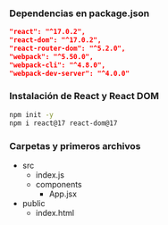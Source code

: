 ### Dependencias en package.json

```json
"react": "^17.0.2",
"react-dom": "^17.0.2",
"react-router-dom": "^5.2.0",
"webpack": "^5.50.0",
"webpack-cli": "^4.8.0",
"webpack-dev-server": "^4.0.0"
```

### Instalación de React y React DOM

```bash
npm init -y
npm i react@17 react-dom@17
```

### Carpetas y primeros archivos
- src
  - index.js
  - components
    - App.jsx
- public
  - index.html